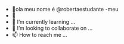 - 👋ola meu nome é @robertaestudante
-meu
-  👀 
- 🌱 I’m currently learning ...
- 💞️ I’m looking to collaborate on ...
- 📫 How to reach me ...

<!---
robertaestudante/robertaestudante is a ✨ special ✨ repository because its `README.md` (this file) appears on your GitHub profile.
You can click the Preview link to take a look at your changes.
--->
